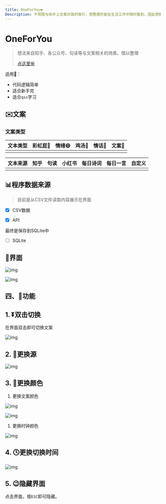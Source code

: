 ```yaml
---
title: OneForYou❤️
Description: 不局限与知乎上文案对我的吸引，想整理并能在生活工作中随时看到，因此想做一款桌面显示的软件
---
```


# OneForYou

> 想法来自知乎、各公众号、句读等与文案相关的场景。借以整理
>
> [点这里㊙](https://www.yuque.com/docs/share/78da571b-0bd6-428e-93db-b5673b487d30?#%20%E3%80%8AOneForYou%E3%80%8B)

适用🤔：


- 代码逻辑简单
- 适合新手完
- 适合`qss`学习






## ✉️文案

### 文案类型

| **文本类型** | **彩虹屁**🌈 | **情绪**😄 | **鸡汤**🐤 | **情话**💌 | **文案**📑 |
| ------------ | ----------- | --------- | --------- | --------- | --------- |
|              |             |           |           |           |           |

| **文本来源** | **知乎** | **句读** | **小红书** | **每日诗词** | 每日一言 | **自定义** |
| ------------ | -------- | -------- | ---------- | ------------ | -------- | ---------- |
|              |          |          |            |              |          |            |

## 📊程序数据来源

> 目前是从CSV文件读取内容展示在界面

- [x] CSV数据

- [x] API

最终是保存到SQLite中

- [ ] SQLite

## 💄界面

![img](ReadMe.assets/1634464005319-09cce02c-5793-4a65-988f-06c2f7ab0a75.png)

![img](ReadMe.assets/1634464024492-a3b5d5ff-db8f-4ced-aa0f-89c2d9a2b2f4.png)



## 四、🚀功能 

## 1. ⏬双击切换

在界面双击即可切换文案

![img](ReadMe.assets/1634464262415-d6c4ac8f-ada5-406b-80f6-cee17fc000b9.gif)

## 2. 🍼更换源

![img](ReadMe.assets/1634464591320-5d07b21f-a4e2-4064-a364-b285a7788401-163452014868611.gif)

## 3. 🌈更换颜色

1. 更换文案颜色

![img](ReadMe.assets/1634465109636-350d4039-0fbf-4121-b125-41e94678ee1b-163452015705712.gif)

![img](ReadMe.assets/1634465138019-3606c518-b99e-47f6-bd1f-c5ab7adedd5a.gif)

1. 更换时钟颜色

![img](ReadMe.assets/1634464904008-2cc8a2d0-e40a-4c2a-a3a0-a09029cf8e99.gif)

## 4. 🕓更换切换时间

![img](ReadMe.assets/1634465035436-f22cb917-4df9-4b74-af94-5981a9abb928.gif)

## 5. 😉隐藏界面 

点击界面，按`ESC`即可隐藏。

